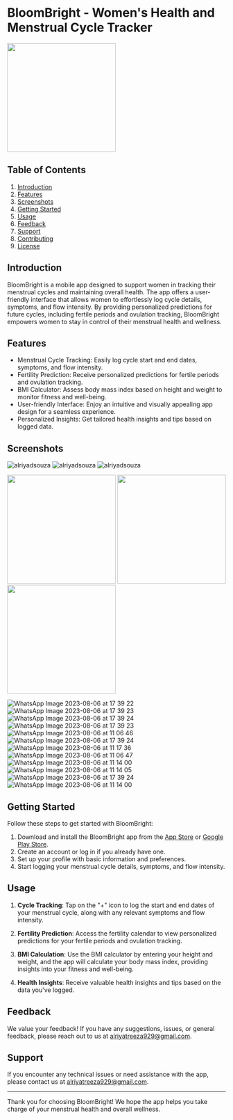 # BloomBright - Women's Health and Menstrual Cycle Tracker

<img src="https://github.com/Chaitanyaputhran/Bloombright/assets/109797633/849d65d4-b4e8-48a3-b421-1ccbf59f7d98
" width=250>

## Table of Contents

1. [Introduction](#introduction)
2. [Features](#features)
3. [Screenshots](#screenshots)
4. [Getting Started](#getting-started)
5. [Usage](#usage)
6. [Feedback](#feedback)
7. [Support](#support)
8. [Contributing](#contributing)
9. [License](#license)

## Introduction

BloomBright is a mobile app designed to support women in tracking their menstrual cycles and maintaining overall health. The app offers a user-friendly interface that allows women to effortlessly log cycle details, symptoms, and flow intensity. By providing personalized predictions for future cycles, including fertile periods and ovulation tracking, BloomBright empowers women to stay in control of their menstrual health and wellness.

## Features

- Menstrual Cycle Tracking: Easily log cycle start and end dates, symptoms, and flow intensity.
- Fertility Prediction: Receive personalized predictions for fertile periods and ovulation tracking.
- BMI Calculator: Assess body mass index based on height and weight to monitor fitness and well-being.
- User-friendly Interface: Enjoy an intuitive and visually appealing app design for a seamless experience.
- Personalized Insights: Get tailored health insights and tips based on logged data.

## Screenshots
<p align="left"> <img src="https://github.com/Chaitanyaputhran/Bloombright/assets/109797633/a7b42a9e-532a-4f15-a257-c71ef8065e02&color=0e75b6&style=flat" alt="alriyadsouza" /> <img src="https://github.com/Chaitanyaputhran/Bloombright/assets/109797633/197a25ac-b828-48e9-b10f-e1b3056583d4&color=0e75b6&style=flat" alt="alriyadsouza" /> <img src="https://github.com/Chaitanyaputhran/Bloombright/assets/109797633/a72c6099-eecf-4a3c-b6a0-0418b8d4981c&color=0e75b6&style=flat" alt="alriyadsouza" /></p>
<img src="https://github.com/Chaitanyaputhran/Bloombright/assets/109797633/a7b42a9e-532a-4f15-a257-c71ef8065e02" width=250> <img src="https://github.com/Chaitanyaputhran/Bloombright/assets/109797633/197a25ac-b828-48e9-b10f-e1b3056583d4" width=250>  <img src="https://github.com/Chaitanyaputhran/Bloombright/assets/109797633/a72c6099-eecf-4a3c-b6a0-0418b8d4981c" width=250> 

![WhatsApp Image 2023-08-06 at 17 39 22]() ![WhatsApp Image 2023-08-06 at 17 39 23]()![WhatsApp Image 2023-08-06 at 17 39 24]()
![WhatsApp Image 2023-08-06 at 17 39 23](https://github.com/Chaitanyaputhran/Bloombright/assets/109797633/260f87ff-60cb-4f32-ae22-409b8c215416)![WhatsApp Image 2023-08-06 at 11 06 46](https://github.com/Chaitanyaputhran/Bloombright/assets/109797633/2b416432-cbca-4640-a83b-7311634afa7e)![WhatsApp Image 2023-08-06 at 17 39 24](https://github.com/Chaitanyaputhran/Bloombright/assets/109797633/7dde6147-ed31-4ae1-8950-d1dea5649471)
![WhatsApp Image 2023-08-06 at 11 17 36](https://github.com/Chaitanyaputhran/Bloombright/assets/109797633/8a193240-c52c-48ec-878b-608537b833be)![WhatsApp Image 2023-08-06 at 11 06 47](https://github.com/Chaitanyaputhran/Bloombright/assets/109797633/363dfb2e-d248-4778-92da-88995840942a)![WhatsApp Image 2023-08-06 at 11 14 00](https://github.com/Chaitanyaputhran/Bloombright/assets/109797633/4d7f2a57-d2a6-4831-922c-057c7ba33ebf)
![WhatsApp Image 2023-08-06 at 11 14 05](https://github.com/Chaitanyaputhran/Bloombright/assets/109797633/e9e986c8-2cad-422e-a110-4e67ae8f380f)![WhatsApp Image 2023-08-06 at 17 39 24](https://github.com/Chaitanyaputhran/Bloombright/assets/109797633/cdc3f589-8745-4750-97db-7285f3982630)![WhatsApp Image 2023-08-06 at 11 14 00](https://github.com/Chaitanyaputhran/Bloombright/assets/109797633/f22e4bc0-8aa0-4bc5-8dcd-3eab4fac1d79)



## Getting Started

Follow these steps to get started with BloomBright:

1. Download and install the BloomBright app from the [App Store](insert_app_store_link_here) or [Google Play Store](insert_play_store_link_here).
2. Create an account or log in if you already have one.
3. Set up your profile with basic information and preferences.
4. Start logging your menstrual cycle details, symptoms, and flow intensity.

## Usage

1. **Cycle Tracking**: Tap on the "+" icon to log the start and end dates of your menstrual cycle, along with any relevant symptoms and flow intensity.

2. **Fertility Prediction**: Access the fertility calendar to view personalized predictions for your fertile periods and ovulation tracking.

3. **BMI Calculation**: Use the BMI calculator by entering your height and weight, and the app will calculate your body mass index, providing insights into your fitness and well-being.

4. **Health Insights**: Receive valuable health insights and tips based on the data you've logged.

## Feedback

We value your feedback! If you have any suggestions, issues, or general feedback, please reach out to us at alriyatreeza929@gmail.com.

## Support

If you encounter any technical issues or need assistance with the app, please contact us at alriyatreeza929@gmail.com.


---

Thank you for choosing BloomBright! We hope the app helps you take charge of your menstrual health and overall wellness.
